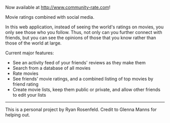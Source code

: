 Now available at http://www.community-rate.com!

Movie ratings combined with social media. 

In this web application, instead of seeing the world's ratings on movies, you only see those who you follow. 
Thus, not only can you further connect with friends, but you can see the opinions of those that you know rather than those of the world at large.

Current major features:
- See an activity feed of your friends' reviews as they make them
- Search from a database of all movies
- Rate movies
- See friends' movie ratings, and a combined listing of top movies by friend rating
- Create movie lists, keep them public or private, and allow other friends to edit your lists

__________________________________________________________

This is a personal project by Ryan Rosenfeld. Credit to Glenna Manns for helping out.

